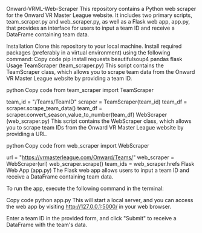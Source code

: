 Onward-VRML-Web-Scraper
This repository contains a Python web scraper for the Onward VR Master League website. It includes two primary scripts, team_scraper.py and web_scraper.py, as well as a Flask web app, app.py, that provides an interface for users to input a team ID and receive a DataFrame containing team data.

Installation
Clone this repository to your local machine.
Install required packages (preferably in a virtual environment) using the following command:
Copy code
pip install requests beautifulsoup4 pandas flask
Usage
TeamScraper (team_scraper.py)
This script contains the TeamScraper class, which allows you to scrape team data from the Onward VR Master League website by providing a team ID.

python
Copy code
from team_scraper import TeamScraper

team_id = "/Teams/TeamID"
scraper = TeamScraper(team_id)
team_df = scraper.scrape_team_data()
team_df = scraper.convert_season_value_to_number(team_df)
WebScraper (web_scraper.py)
This script contains the WebScraper class, which allows you to scrape team IDs from the Onward VR Master League website by providing a URL.

python
Copy code
from web_scraper import WebScraper

url = "https://vrmasterleague.com/Onward/Teams/"
web_scraper = WebScraper(url)
web_scraper.scrape()
team_ids = web_scraper.hrefs
Flask Web App (app.py)
The Flask web app allows users to input a team ID and receive a DataFrame containing team data.

To run the app, execute the following command in the terminal:

Copy code
python app.py
This will start a local server, and you can access the web app by visiting http://127.0.0.1:5000/ in your web browser.

Enter a team ID in the provided form, and click "Submit" to receive a DataFrame with the team's data.
